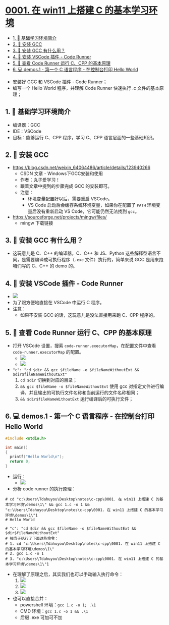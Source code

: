 # [0001. 在 win11 上搭建 C 的基本学习环境](https://github.com/tnotesjs/TNotes.c-cpp/tree/main/notes/0001.%20%E5%9C%A8%20win11%20%E4%B8%8A%E6%90%AD%E5%BB%BA%20C%20%E7%9A%84%E5%9F%BA%E6%9C%AC%E5%AD%A6%E4%B9%A0%E7%8E%AF%E5%A2%83)

<!-- region:toc -->

- [1. 📒 基础学习环境简介](#1--基础学习环境简介)
- [2. 📒 安装 GCC](#2--安装-gcc)
- [3. 🤔 安装 GCC 有什么用？](#3--安装-gcc-有什么用)
- [4. 📒 安装 VSCode 插件 - Code Runner](#4--安装-vscode-插件---code-runner)
- [5. 📒 查看 Code Runner 运行 C、CPP 的基本原理](#5--查看-code-runner-运行-ccpp-的基本原理)
- [6. 💻 demos.1 - 第一个 C 语言程序 - 在控制台打印 Hello World](#6--demos1---第一个-c-语言程序---在控制台打印-hello-world)

<!-- endregion:toc -->
- 安装好 GCC 和 VSCode 插件 - Code Runner；
- 编写一个 Hello World 程序，并理解 Code Runner 快速执行 .c 文件的基本原理；

## 1. 📒 基础学习环境简介

- 编译器：GCC
- IDE：VSCode
- 目标：能够运行 C、CPP 程序，学习 C、CPP 语言层面的一些基础知识。

## 2. 📒 安装 GCC

- https://blog.csdn.net/weixin_64064486/article/details/123940266
  - CSDN 文章 - Windows下GCC安装和使用
  - 作者：丸子爱学习！
  - 跟着文章中提到的步骤完成 GCC 的安装即可。
  - 注意：
    - 环境变量配置好以后，需要重启 VSCode。
    - VS Code 启动后会缓存系统环境变量，如果你在配置了 `PATH` 环境变量后没有重新启动 VS Code，它可能仍然无法找到 `gcc`。
- https://sourceforge.net/projects/mingw/files/
  - mingw 下载链接

## 3. 🤔 安装 GCC 有什么用？

- 这玩意儿是 C、C++ 的编译器，C、C++ 和 JS、Python 这些解释型语言不同，是需要编译成可执行程序（`.exe` 文件）执行的，简单来说 GCC 是用来跑咱们写的 C、C++ 的 demo 的。

## 4. 📒 安装 VSCode 插件 - Code Runner

- ![](assets/2025-01-21-11-22-51.png)
- 为了跟方便地直接在 VSCode 中运行 C 程序。
- 注意：
  - 如果不安装 GCC 的话，这玩意儿是没法直接用来跑 C、CPP 程序的。

## 5. 📒 查看 Code Runner 运行 C、CPP 的基本原理

- 打开 VSCode 设置，搜索 `code-runner.executorMap`，在配置文件中查看 `code-runner.executorMap` 的配置。
  - ![](assets/2025-01-21-11-33-53.png)
  - ![](assets/2025-01-21-11-34-45.png)
- `"c": "cd $dir && gcc $fileName -o $fileNameWithoutExt && $dir$fileNameWithoutExt"`
  1. `cd $dir` 切换到对应的目录；
  2. `&& gcc $fileName -o $fileNameWithoutExt` 使用 gcc 对指定文件进行编译，并且输出的可执行文件名称和当前运行的文件名称相同；
  3. `&& $dir$fileNameWithoutExt` 运行编译后的可执行文件；

## 6. 💻 demos.1 - 第一个 C 语言程序 - 在控制台打印 Hello World

```c
#include <stdio.h>

int main()
{
  printf("Hello World\n");
  return 0;
}
```

- 运行：
  - ![](assets/2025-01-21-13-07-22.png)
- 分析 code runner 的执行原理：

```shell
# cd "c:\Users\Tdahuyou\Desktop\notes\c-cpp\0001. 在 win11 上搭建 C 的基本学习环境\demos\1\" && gcc 1.c -o 1 && "c:\Users\Tdahuyou\Desktop\notes\c-cpp\0001. 在 win11 上搭建 C 的基本学习环境\demos\1\"1
# Hello World

# "c": "cd $dir && gcc $fileName -o $fileNameWithoutExt && $dir$fileNameWithoutExt"
# 相当于执行了下面这些命令：
# 1. cd "c:\Users\Tdahuyou\Desktop\notes\c-cpp\0001. 在 win11 上搭建 C 的基本学习环境\demos\1\"
# 2. gcc 1.c -o 1
# 3. "c:\Users\Tdahuyou\Desktop\notes\c-cpp\0001. 在 win11 上搭建 C 的基本学习环境\demos\1\"1
```

- 在理解了原理之后，其实我们也可以手动输入执行命令：
  1. ![](assets/2025-01-21-13-13-26.png)
  2. ![](assets/2025-01-21-13-19-06.png)
  3. ![](assets/2025-01-21-13-22-18.png)
- 也可以直接合并：
  - powershell 环境：`gcc 1.c -o 1; .\1`
  - CMD 环境：`gcc 1.c -o 1 && .\1`
  - 后缀 .exe 可加可不加
